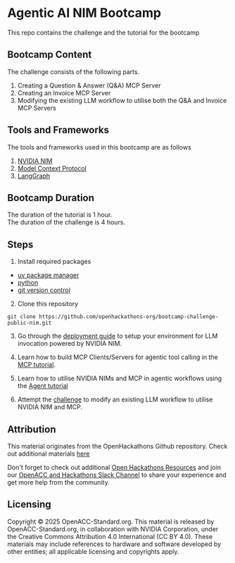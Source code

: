 # Agentic AI NIM Bootcamp

This repo contains the challenge and the tutorial for the bootcamp

## Bootcamp Content

The challenge consists of the following parts.

1. Creating a Question & Answer (Q&A) MCP Server
2. Creating an Invoice MCP Server
3. Modifying the existing LLM workflow to utilise both the Q&A and Invoice MCP Servers

## Tools and Frameworks

The tools and frameworks used in this bootcamp are as follows

1. [NVIDIA NIM](https://docs.nvidia.com/nim/index.html)
2. [Model Context Protocol](https://modelcontextprotocol.io/introduction)
3. [LangGraph](https://langchain-ai.github.io/langgraph/)

## Bootcamp Duration

The duration of the tutorial is 1 hour.  
The duration of the challenge is 4 hours.

## Steps

1. Install required packages

* [uv package manager](https://docs.astral.sh/uv/getting-started/installation/)
* [python](https://docs.astral.sh/uv/guides/install-python/)
* [git version control](https://github.com/git-guides/install-git)

2. Clone this repository

```
git clone https://github.com/openhackathons-org/bootcamp-challenge-public-nim.git
```

3. Go through the [deployment guide](./Deployment_guide.md) to setup your environment for LLM invocation powered by NVIDIA NIM.

4. Learn how to build MCP Clients/Servers for agentic tool calling in the [MCP tutorial](./tutorial/mcp-tutorial.md).

5. Learn how to utilise NVIDIA NIMs and MCP in agentic workflows using the [Agent tutorial](./tutorial/agent-tutorial.md)

6. Attempt the [challenge](./challenge/problem_statement.md) to modify an existing LLM workflow to utilise NVIDIA NIM and MCP.

## Attribution

This material originates from the OpenHackathons Github repository. Check out additional materials [here](https://github.com/openhackathons-org)

Don't forget to check out additional [Open Hackathons Resources](https://www.openhackathons.org/s/technical-resources) and join our [OpenACC and Hackathons Slack Channel](https://www.openacc.org/community#slack) to share your experience and get more help from the community.

## Licensing

Copyright © 2025 OpenACC-Standard.org. This material is released by OpenACC-Standard.org, in collaboration with NVIDIA Corporation, under the Creative Commons Attribution 4.0 International (CC BY 4.0). These materials may include references to hardware and software developed by other entities; all applicable licensing and copyrights apply.